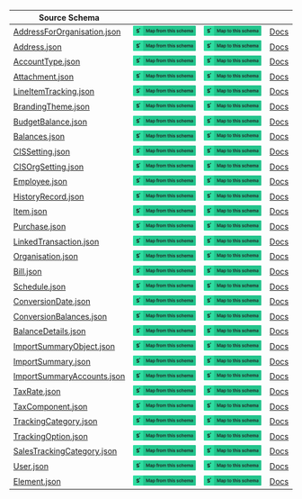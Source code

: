| Source Schema                                                                                                                                 |                                                                                                                                                                                                                                                                                                                                        |                                                                                                                                                                                                                                                                                                                                  |                                                                          |
| --------------------------------------------------------------------------------------------------------------------------------------------- | -------------------------------------------------------------------------------------------------------------------------------------------------------------------------------------------------------------------------------------------------------------------------------------------------------------------------------------- | -------------------------------------------------------------------------------------------------------------------------------------------------------------------------------------------------------------------------------------------------------------------------------------------------------------------------------- | ------------------------------------------------------------------------ |
| [AddressForOrganisation.json](https://raw.githubusercontent.com/Stedi/registry/main/schemas/xeroaccounting/3.0.0/AddressForOrganisation.json) | [![Map from this schema](/images/MapFromThisSchema.svg)](https://terminal.stedi.com/mappings/import?name=Mapping%20from%20Xeroaccounting's%20AddressForOrganisation%20schema&referrer=registry-repo&source_json_schema=https://raw.githubusercontent.com/Stedi/registry/main/schemas/xeroaccounting/3.0.0/AddressForOrganisation.json) | [![Map to this schema](/images/MapToThisSchema.svg)](https://terminal.stedi.com/mappings/import?name=Mapping%20to%20Xeroaccounting's%20AddressForOrganisation%20schema&referrer=registry-repo&target_json_schema=https://raw.githubusercontent.com/Stedi/registry/main/schemas/xeroaccounting/3.0.0/AddressForOrganisation.json) | [Docs](https://developer.xero.com/documentation/api/accounting/overview) |
| [Address.json](https://raw.githubusercontent.com/Stedi/registry/main/schemas/xeroaccounting/3.0.0/Address.json)                               | [![Map from this schema](/images/MapFromThisSchema.svg)](https://terminal.stedi.com/mappings/import?name=Mapping%20from%20Xeroaccounting's%20Address%20schema&referrer=registry-repo&source_json_schema=https://raw.githubusercontent.com/Stedi/registry/main/schemas/xeroaccounting/3.0.0/Address.json)                               | [![Map to this schema](/images/MapToThisSchema.svg)](https://terminal.stedi.com/mappings/import?name=Mapping%20to%20Xeroaccounting's%20Address%20schema&referrer=registry-repo&target_json_schema=https://raw.githubusercontent.com/Stedi/registry/main/schemas/xeroaccounting/3.0.0/Address.json)                               | [Docs](https://developer.xero.com/documentation/api/accounting/overview) |
| [AccountType.json](https://raw.githubusercontent.com/Stedi/registry/main/schemas/xeroaccounting/3.0.0/AccountType.json)                       | [![Map from this schema](/images/MapFromThisSchema.svg)](https://terminal.stedi.com/mappings/import?name=Mapping%20from%20Xeroaccounting's%20AccountType%20schema&referrer=registry-repo&source_json_schema=https://raw.githubusercontent.com/Stedi/registry/main/schemas/xeroaccounting/3.0.0/AccountType.json)                       | [![Map to this schema](/images/MapToThisSchema.svg)](https://terminal.stedi.com/mappings/import?name=Mapping%20to%20Xeroaccounting's%20AccountType%20schema&referrer=registry-repo&target_json_schema=https://raw.githubusercontent.com/Stedi/registry/main/schemas/xeroaccounting/3.0.0/AccountType.json)                       | [Docs](https://developer.xero.com/documentation/api/accounting/overview) |
| [Attachment.json](https://raw.githubusercontent.com/Stedi/registry/main/schemas/xeroaccounting/3.0.0/Attachment.json)                         | [![Map from this schema](/images/MapFromThisSchema.svg)](https://terminal.stedi.com/mappings/import?name=Mapping%20from%20Xeroaccounting's%20Attachment%20schema&referrer=registry-repo&source_json_schema=https://raw.githubusercontent.com/Stedi/registry/main/schemas/xeroaccounting/3.0.0/Attachment.json)                         | [![Map to this schema](/images/MapToThisSchema.svg)](https://terminal.stedi.com/mappings/import?name=Mapping%20to%20Xeroaccounting's%20Attachment%20schema&referrer=registry-repo&target_json_schema=https://raw.githubusercontent.com/Stedi/registry/main/schemas/xeroaccounting/3.0.0/Attachment.json)                         | [Docs](https://developer.xero.com/documentation/api/accounting/overview) |
| [LineItemTracking.json](https://raw.githubusercontent.com/Stedi/registry/main/schemas/xeroaccounting/3.0.0/LineItemTracking.json)             | [![Map from this schema](/images/MapFromThisSchema.svg)](https://terminal.stedi.com/mappings/import?name=Mapping%20from%20Xeroaccounting's%20LineItemTracking%20schema&referrer=registry-repo&source_json_schema=https://raw.githubusercontent.com/Stedi/registry/main/schemas/xeroaccounting/3.0.0/LineItemTracking.json)             | [![Map to this schema](/images/MapToThisSchema.svg)](https://terminal.stedi.com/mappings/import?name=Mapping%20to%20Xeroaccounting's%20LineItemTracking%20schema&referrer=registry-repo&target_json_schema=https://raw.githubusercontent.com/Stedi/registry/main/schemas/xeroaccounting/3.0.0/LineItemTracking.json)             | [Docs](https://developer.xero.com/documentation/api/accounting/overview) |
| [BrandingTheme.json](https://raw.githubusercontent.com/Stedi/registry/main/schemas/xeroaccounting/3.0.0/BrandingTheme.json)                   | [![Map from this schema](/images/MapFromThisSchema.svg)](https://terminal.stedi.com/mappings/import?name=Mapping%20from%20Xeroaccounting's%20BrandingTheme%20schema&referrer=registry-repo&source_json_schema=https://raw.githubusercontent.com/Stedi/registry/main/schemas/xeroaccounting/3.0.0/BrandingTheme.json)                   | [![Map to this schema](/images/MapToThisSchema.svg)](https://terminal.stedi.com/mappings/import?name=Mapping%20to%20Xeroaccounting's%20BrandingTheme%20schema&referrer=registry-repo&target_json_schema=https://raw.githubusercontent.com/Stedi/registry/main/schemas/xeroaccounting/3.0.0/BrandingTheme.json)                   | [Docs](https://developer.xero.com/documentation/api/accounting/overview) |
| [BudgetBalance.json](https://raw.githubusercontent.com/Stedi/registry/main/schemas/xeroaccounting/3.0.0/BudgetBalance.json)                   | [![Map from this schema](/images/MapFromThisSchema.svg)](https://terminal.stedi.com/mappings/import?name=Mapping%20from%20Xeroaccounting's%20BudgetBalance%20schema&referrer=registry-repo&source_json_schema=https://raw.githubusercontent.com/Stedi/registry/main/schemas/xeroaccounting/3.0.0/BudgetBalance.json)                   | [![Map to this schema](/images/MapToThisSchema.svg)](https://terminal.stedi.com/mappings/import?name=Mapping%20to%20Xeroaccounting's%20BudgetBalance%20schema&referrer=registry-repo&target_json_schema=https://raw.githubusercontent.com/Stedi/registry/main/schemas/xeroaccounting/3.0.0/BudgetBalance.json)                   | [Docs](https://developer.xero.com/documentation/api/accounting/overview) |
| [Balances.json](https://raw.githubusercontent.com/Stedi/registry/main/schemas/xeroaccounting/3.0.0/Balances.json)                             | [![Map from this schema](/images/MapFromThisSchema.svg)](https://terminal.stedi.com/mappings/import?name=Mapping%20from%20Xeroaccounting's%20Balances%20schema&referrer=registry-repo&source_json_schema=https://raw.githubusercontent.com/Stedi/registry/main/schemas/xeroaccounting/3.0.0/Balances.json)                             | [![Map to this schema](/images/MapToThisSchema.svg)](https://terminal.stedi.com/mappings/import?name=Mapping%20to%20Xeroaccounting's%20Balances%20schema&referrer=registry-repo&target_json_schema=https://raw.githubusercontent.com/Stedi/registry/main/schemas/xeroaccounting/3.0.0/Balances.json)                             | [Docs](https://developer.xero.com/documentation/api/accounting/overview) |
| [CISSetting.json](https://raw.githubusercontent.com/Stedi/registry/main/schemas/xeroaccounting/3.0.0/CISSetting.json)                         | [![Map from this schema](/images/MapFromThisSchema.svg)](https://terminal.stedi.com/mappings/import?name=Mapping%20from%20Xeroaccounting's%20CISSetting%20schema&referrer=registry-repo&source_json_schema=https://raw.githubusercontent.com/Stedi/registry/main/schemas/xeroaccounting/3.0.0/CISSetting.json)                         | [![Map to this schema](/images/MapToThisSchema.svg)](https://terminal.stedi.com/mappings/import?name=Mapping%20to%20Xeroaccounting's%20CISSetting%20schema&referrer=registry-repo&target_json_schema=https://raw.githubusercontent.com/Stedi/registry/main/schemas/xeroaccounting/3.0.0/CISSetting.json)                         | [Docs](https://developer.xero.com/documentation/api/accounting/overview) |
| [CISOrgSetting.json](https://raw.githubusercontent.com/Stedi/registry/main/schemas/xeroaccounting/3.0.0/CISOrgSetting.json)                   | [![Map from this schema](/images/MapFromThisSchema.svg)](https://terminal.stedi.com/mappings/import?name=Mapping%20from%20Xeroaccounting's%20CISOrgSetting%20schema&referrer=registry-repo&source_json_schema=https://raw.githubusercontent.com/Stedi/registry/main/schemas/xeroaccounting/3.0.0/CISOrgSetting.json)                   | [![Map to this schema](/images/MapToThisSchema.svg)](https://terminal.stedi.com/mappings/import?name=Mapping%20to%20Xeroaccounting's%20CISOrgSetting%20schema&referrer=registry-repo&target_json_schema=https://raw.githubusercontent.com/Stedi/registry/main/schemas/xeroaccounting/3.0.0/CISOrgSetting.json)                   | [Docs](https://developer.xero.com/documentation/api/accounting/overview) |
| [Employee.json](https://raw.githubusercontent.com/Stedi/registry/main/schemas/xeroaccounting/3.0.0/Employee.json)                             | [![Map from this schema](/images/MapFromThisSchema.svg)](https://terminal.stedi.com/mappings/import?name=Mapping%20from%20Xeroaccounting's%20Employee%20schema&referrer=registry-repo&source_json_schema=https://raw.githubusercontent.com/Stedi/registry/main/schemas/xeroaccounting/3.0.0/Employee.json)                             | [![Map to this schema](/images/MapToThisSchema.svg)](https://terminal.stedi.com/mappings/import?name=Mapping%20to%20Xeroaccounting's%20Employee%20schema&referrer=registry-repo&target_json_schema=https://raw.githubusercontent.com/Stedi/registry/main/schemas/xeroaccounting/3.0.0/Employee.json)                             | [Docs](https://developer.xero.com/documentation/api/accounting/overview) |
| [HistoryRecord.json](https://raw.githubusercontent.com/Stedi/registry/main/schemas/xeroaccounting/3.0.0/HistoryRecord.json)                   | [![Map from this schema](/images/MapFromThisSchema.svg)](https://terminal.stedi.com/mappings/import?name=Mapping%20from%20Xeroaccounting's%20HistoryRecord%20schema&referrer=registry-repo&source_json_schema=https://raw.githubusercontent.com/Stedi/registry/main/schemas/xeroaccounting/3.0.0/HistoryRecord.json)                   | [![Map to this schema](/images/MapToThisSchema.svg)](https://terminal.stedi.com/mappings/import?name=Mapping%20to%20Xeroaccounting's%20HistoryRecord%20schema&referrer=registry-repo&target_json_schema=https://raw.githubusercontent.com/Stedi/registry/main/schemas/xeroaccounting/3.0.0/HistoryRecord.json)                   | [Docs](https://developer.xero.com/documentation/api/accounting/overview) |
| [Item.json](https://raw.githubusercontent.com/Stedi/registry/main/schemas/xeroaccounting/3.0.0/Item.json)                                     | [![Map from this schema](/images/MapFromThisSchema.svg)](https://terminal.stedi.com/mappings/import?name=Mapping%20from%20Xeroaccounting's%20Item%20schema&referrer=registry-repo&source_json_schema=https://raw.githubusercontent.com/Stedi/registry/main/schemas/xeroaccounting/3.0.0/Item.json)                                     | [![Map to this schema](/images/MapToThisSchema.svg)](https://terminal.stedi.com/mappings/import?name=Mapping%20to%20Xeroaccounting's%20Item%20schema&referrer=registry-repo&target_json_schema=https://raw.githubusercontent.com/Stedi/registry/main/schemas/xeroaccounting/3.0.0/Item.json)                                     | [Docs](https://developer.xero.com/documentation/api/accounting/overview) |
| [Purchase.json](https://raw.githubusercontent.com/Stedi/registry/main/schemas/xeroaccounting/3.0.0/Purchase.json)                             | [![Map from this schema](/images/MapFromThisSchema.svg)](https://terminal.stedi.com/mappings/import?name=Mapping%20from%20Xeroaccounting's%20Purchase%20schema&referrer=registry-repo&source_json_schema=https://raw.githubusercontent.com/Stedi/registry/main/schemas/xeroaccounting/3.0.0/Purchase.json)                             | [![Map to this schema](/images/MapToThisSchema.svg)](https://terminal.stedi.com/mappings/import?name=Mapping%20to%20Xeroaccounting's%20Purchase%20schema&referrer=registry-repo&target_json_schema=https://raw.githubusercontent.com/Stedi/registry/main/schemas/xeroaccounting/3.0.0/Purchase.json)                             | [Docs](https://developer.xero.com/documentation/api/accounting/overview) |
| [LinkedTransaction.json](https://raw.githubusercontent.com/Stedi/registry/main/schemas/xeroaccounting/3.0.0/LinkedTransaction.json)           | [![Map from this schema](/images/MapFromThisSchema.svg)](https://terminal.stedi.com/mappings/import?name=Mapping%20from%20Xeroaccounting's%20LinkedTransaction%20schema&referrer=registry-repo&source_json_schema=https://raw.githubusercontent.com/Stedi/registry/main/schemas/xeroaccounting/3.0.0/LinkedTransaction.json)           | [![Map to this schema](/images/MapToThisSchema.svg)](https://terminal.stedi.com/mappings/import?name=Mapping%20to%20Xeroaccounting's%20LinkedTransaction%20schema&referrer=registry-repo&target_json_schema=https://raw.githubusercontent.com/Stedi/registry/main/schemas/xeroaccounting/3.0.0/LinkedTransaction.json)           | [Docs](https://developer.xero.com/documentation/api/accounting/overview) |
| [Organisation.json](https://raw.githubusercontent.com/Stedi/registry/main/schemas/xeroaccounting/3.0.0/Organisation.json)                     | [![Map from this schema](/images/MapFromThisSchema.svg)](https://terminal.stedi.com/mappings/import?name=Mapping%20from%20Xeroaccounting's%20Organisation%20schema&referrer=registry-repo&source_json_schema=https://raw.githubusercontent.com/Stedi/registry/main/schemas/xeroaccounting/3.0.0/Organisation.json)                     | [![Map to this schema](/images/MapToThisSchema.svg)](https://terminal.stedi.com/mappings/import?name=Mapping%20to%20Xeroaccounting's%20Organisation%20schema&referrer=registry-repo&target_json_schema=https://raw.githubusercontent.com/Stedi/registry/main/schemas/xeroaccounting/3.0.0/Organisation.json)                     | [Docs](https://developer.xero.com/documentation/api/accounting/overview) |
| [Bill.json](https://raw.githubusercontent.com/Stedi/registry/main/schemas/xeroaccounting/3.0.0/Bill.json)                                     | [![Map from this schema](/images/MapFromThisSchema.svg)](https://terminal.stedi.com/mappings/import?name=Mapping%20from%20Xeroaccounting's%20Bill%20schema&referrer=registry-repo&source_json_schema=https://raw.githubusercontent.com/Stedi/registry/main/schemas/xeroaccounting/3.0.0/Bill.json)                                     | [![Map to this schema](/images/MapToThisSchema.svg)](https://terminal.stedi.com/mappings/import?name=Mapping%20to%20Xeroaccounting's%20Bill%20schema&referrer=registry-repo&target_json_schema=https://raw.githubusercontent.com/Stedi/registry/main/schemas/xeroaccounting/3.0.0/Bill.json)                                     | [Docs](https://developer.xero.com/documentation/api/accounting/overview) |
| [Schedule.json](https://raw.githubusercontent.com/Stedi/registry/main/schemas/xeroaccounting/3.0.0/Schedule.json)                             | [![Map from this schema](/images/MapFromThisSchema.svg)](https://terminal.stedi.com/mappings/import?name=Mapping%20from%20Xeroaccounting's%20Schedule%20schema&referrer=registry-repo&source_json_schema=https://raw.githubusercontent.com/Stedi/registry/main/schemas/xeroaccounting/3.0.0/Schedule.json)                             | [![Map to this schema](/images/MapToThisSchema.svg)](https://terminal.stedi.com/mappings/import?name=Mapping%20to%20Xeroaccounting's%20Schedule%20schema&referrer=registry-repo&target_json_schema=https://raw.githubusercontent.com/Stedi/registry/main/schemas/xeroaccounting/3.0.0/Schedule.json)                             | [Docs](https://developer.xero.com/documentation/api/accounting/overview) |
| [ConversionDate.json](https://raw.githubusercontent.com/Stedi/registry/main/schemas/xeroaccounting/3.0.0/ConversionDate.json)                 | [![Map from this schema](/images/MapFromThisSchema.svg)](https://terminal.stedi.com/mappings/import?name=Mapping%20from%20Xeroaccounting's%20ConversionDate%20schema&referrer=registry-repo&source_json_schema=https://raw.githubusercontent.com/Stedi/registry/main/schemas/xeroaccounting/3.0.0/ConversionDate.json)                 | [![Map to this schema](/images/MapToThisSchema.svg)](https://terminal.stedi.com/mappings/import?name=Mapping%20to%20Xeroaccounting's%20ConversionDate%20schema&referrer=registry-repo&target_json_schema=https://raw.githubusercontent.com/Stedi/registry/main/schemas/xeroaccounting/3.0.0/ConversionDate.json)                 | [Docs](https://developer.xero.com/documentation/api/accounting/overview) |
| [ConversionBalances.json](https://raw.githubusercontent.com/Stedi/registry/main/schemas/xeroaccounting/3.0.0/ConversionBalances.json)         | [![Map from this schema](/images/MapFromThisSchema.svg)](https://terminal.stedi.com/mappings/import?name=Mapping%20from%20Xeroaccounting's%20ConversionBalances%20schema&referrer=registry-repo&source_json_schema=https://raw.githubusercontent.com/Stedi/registry/main/schemas/xeroaccounting/3.0.0/ConversionBalances.json)         | [![Map to this schema](/images/MapToThisSchema.svg)](https://terminal.stedi.com/mappings/import?name=Mapping%20to%20Xeroaccounting's%20ConversionBalances%20schema&referrer=registry-repo&target_json_schema=https://raw.githubusercontent.com/Stedi/registry/main/schemas/xeroaccounting/3.0.0/ConversionBalances.json)         | [Docs](https://developer.xero.com/documentation/api/accounting/overview) |
| [BalanceDetails.json](https://raw.githubusercontent.com/Stedi/registry/main/schemas/xeroaccounting/3.0.0/BalanceDetails.json)                 | [![Map from this schema](/images/MapFromThisSchema.svg)](https://terminal.stedi.com/mappings/import?name=Mapping%20from%20Xeroaccounting's%20BalanceDetails%20schema&referrer=registry-repo&source_json_schema=https://raw.githubusercontent.com/Stedi/registry/main/schemas/xeroaccounting/3.0.0/BalanceDetails.json)                 | [![Map to this schema](/images/MapToThisSchema.svg)](https://terminal.stedi.com/mappings/import?name=Mapping%20to%20Xeroaccounting's%20BalanceDetails%20schema&referrer=registry-repo&target_json_schema=https://raw.githubusercontent.com/Stedi/registry/main/schemas/xeroaccounting/3.0.0/BalanceDetails.json)                 | [Docs](https://developer.xero.com/documentation/api/accounting/overview) |
| [ImportSummaryObject.json](https://raw.githubusercontent.com/Stedi/registry/main/schemas/xeroaccounting/3.0.0/ImportSummaryObject.json)       | [![Map from this schema](/images/MapFromThisSchema.svg)](https://terminal.stedi.com/mappings/import?name=Mapping%20from%20Xeroaccounting's%20ImportSummaryObject%20schema&referrer=registry-repo&source_json_schema=https://raw.githubusercontent.com/Stedi/registry/main/schemas/xeroaccounting/3.0.0/ImportSummaryObject.json)       | [![Map to this schema](/images/MapToThisSchema.svg)](https://terminal.stedi.com/mappings/import?name=Mapping%20to%20Xeroaccounting's%20ImportSummaryObject%20schema&referrer=registry-repo&target_json_schema=https://raw.githubusercontent.com/Stedi/registry/main/schemas/xeroaccounting/3.0.0/ImportSummaryObject.json)       | [Docs](https://developer.xero.com/documentation/api/accounting/overview) |
| [ImportSummary.json](https://raw.githubusercontent.com/Stedi/registry/main/schemas/xeroaccounting/3.0.0/ImportSummary.json)                   | [![Map from this schema](/images/MapFromThisSchema.svg)](https://terminal.stedi.com/mappings/import?name=Mapping%20from%20Xeroaccounting's%20ImportSummary%20schema&referrer=registry-repo&source_json_schema=https://raw.githubusercontent.com/Stedi/registry/main/schemas/xeroaccounting/3.0.0/ImportSummary.json)                   | [![Map to this schema](/images/MapToThisSchema.svg)](https://terminal.stedi.com/mappings/import?name=Mapping%20to%20Xeroaccounting's%20ImportSummary%20schema&referrer=registry-repo&target_json_schema=https://raw.githubusercontent.com/Stedi/registry/main/schemas/xeroaccounting/3.0.0/ImportSummary.json)                   | [Docs](https://developer.xero.com/documentation/api/accounting/overview) |
| [ImportSummaryAccounts.json](https://raw.githubusercontent.com/Stedi/registry/main/schemas/xeroaccounting/3.0.0/ImportSummaryAccounts.json)   | [![Map from this schema](/images/MapFromThisSchema.svg)](https://terminal.stedi.com/mappings/import?name=Mapping%20from%20Xeroaccounting's%20ImportSummaryAccounts%20schema&referrer=registry-repo&source_json_schema=https://raw.githubusercontent.com/Stedi/registry/main/schemas/xeroaccounting/3.0.0/ImportSummaryAccounts.json)   | [![Map to this schema](/images/MapToThisSchema.svg)](https://terminal.stedi.com/mappings/import?name=Mapping%20to%20Xeroaccounting's%20ImportSummaryAccounts%20schema&referrer=registry-repo&target_json_schema=https://raw.githubusercontent.com/Stedi/registry/main/schemas/xeroaccounting/3.0.0/ImportSummaryAccounts.json)   | [Docs](https://developer.xero.com/documentation/api/accounting/overview) |
| [TaxRate.json](https://raw.githubusercontent.com/Stedi/registry/main/schemas/xeroaccounting/3.0.0/TaxRate.json)                               | [![Map from this schema](/images/MapFromThisSchema.svg)](https://terminal.stedi.com/mappings/import?name=Mapping%20from%20Xeroaccounting's%20TaxRate%20schema&referrer=registry-repo&source_json_schema=https://raw.githubusercontent.com/Stedi/registry/main/schemas/xeroaccounting/3.0.0/TaxRate.json)                               | [![Map to this schema](/images/MapToThisSchema.svg)](https://terminal.stedi.com/mappings/import?name=Mapping%20to%20Xeroaccounting's%20TaxRate%20schema&referrer=registry-repo&target_json_schema=https://raw.githubusercontent.com/Stedi/registry/main/schemas/xeroaccounting/3.0.0/TaxRate.json)                               | [Docs](https://developer.xero.com/documentation/api/accounting/overview) |
| [TaxComponent.json](https://raw.githubusercontent.com/Stedi/registry/main/schemas/xeroaccounting/3.0.0/TaxComponent.json)                     | [![Map from this schema](/images/MapFromThisSchema.svg)](https://terminal.stedi.com/mappings/import?name=Mapping%20from%20Xeroaccounting's%20TaxComponent%20schema&referrer=registry-repo&source_json_schema=https://raw.githubusercontent.com/Stedi/registry/main/schemas/xeroaccounting/3.0.0/TaxComponent.json)                     | [![Map to this schema](/images/MapToThisSchema.svg)](https://terminal.stedi.com/mappings/import?name=Mapping%20to%20Xeroaccounting's%20TaxComponent%20schema&referrer=registry-repo&target_json_schema=https://raw.githubusercontent.com/Stedi/registry/main/schemas/xeroaccounting/3.0.0/TaxComponent.json)                     | [Docs](https://developer.xero.com/documentation/api/accounting/overview) |
| [TrackingCategory.json](https://raw.githubusercontent.com/Stedi/registry/main/schemas/xeroaccounting/3.0.0/TrackingCategory.json)             | [![Map from this schema](/images/MapFromThisSchema.svg)](https://terminal.stedi.com/mappings/import?name=Mapping%20from%20Xeroaccounting's%20TrackingCategory%20schema&referrer=registry-repo&source_json_schema=https://raw.githubusercontent.com/Stedi/registry/main/schemas/xeroaccounting/3.0.0/TrackingCategory.json)             | [![Map to this schema](/images/MapToThisSchema.svg)](https://terminal.stedi.com/mappings/import?name=Mapping%20to%20Xeroaccounting's%20TrackingCategory%20schema&referrer=registry-repo&target_json_schema=https://raw.githubusercontent.com/Stedi/registry/main/schemas/xeroaccounting/3.0.0/TrackingCategory.json)             | [Docs](https://developer.xero.com/documentation/api/accounting/overview) |
| [TrackingOption.json](https://raw.githubusercontent.com/Stedi/registry/main/schemas/xeroaccounting/3.0.0/TrackingOption.json)                 | [![Map from this schema](/images/MapFromThisSchema.svg)](https://terminal.stedi.com/mappings/import?name=Mapping%20from%20Xeroaccounting's%20TrackingOption%20schema&referrer=registry-repo&source_json_schema=https://raw.githubusercontent.com/Stedi/registry/main/schemas/xeroaccounting/3.0.0/TrackingOption.json)                 | [![Map to this schema](/images/MapToThisSchema.svg)](https://terminal.stedi.com/mappings/import?name=Mapping%20to%20Xeroaccounting's%20TrackingOption%20schema&referrer=registry-repo&target_json_schema=https://raw.githubusercontent.com/Stedi/registry/main/schemas/xeroaccounting/3.0.0/TrackingOption.json)                 | [Docs](https://developer.xero.com/documentation/api/accounting/overview) |
| [SalesTrackingCategory.json](https://raw.githubusercontent.com/Stedi/registry/main/schemas/xeroaccounting/3.0.0/SalesTrackingCategory.json)   | [![Map from this schema](/images/MapFromThisSchema.svg)](https://terminal.stedi.com/mappings/import?name=Mapping%20from%20Xeroaccounting's%20SalesTrackingCategory%20schema&referrer=registry-repo&source_json_schema=https://raw.githubusercontent.com/Stedi/registry/main/schemas/xeroaccounting/3.0.0/SalesTrackingCategory.json)   | [![Map to this schema](/images/MapToThisSchema.svg)](https://terminal.stedi.com/mappings/import?name=Mapping%20to%20Xeroaccounting's%20SalesTrackingCategory%20schema&referrer=registry-repo&target_json_schema=https://raw.githubusercontent.com/Stedi/registry/main/schemas/xeroaccounting/3.0.0/SalesTrackingCategory.json)   | [Docs](https://developer.xero.com/documentation/api/accounting/overview) |
| [User.json](https://raw.githubusercontent.com/Stedi/registry/main/schemas/xeroaccounting/3.0.0/User.json)                                     | [![Map from this schema](/images/MapFromThisSchema.svg)](https://terminal.stedi.com/mappings/import?name=Mapping%20from%20Xeroaccounting's%20User%20schema&referrer=registry-repo&source_json_schema=https://raw.githubusercontent.com/Stedi/registry/main/schemas/xeroaccounting/3.0.0/User.json)                                     | [![Map to this schema](/images/MapToThisSchema.svg)](https://terminal.stedi.com/mappings/import?name=Mapping%20to%20Xeroaccounting's%20User%20schema&referrer=registry-repo&target_json_schema=https://raw.githubusercontent.com/Stedi/registry/main/schemas/xeroaccounting/3.0.0/User.json)                                     | [Docs](https://developer.xero.com/documentation/api/accounting/overview) |
| [Element.json](https://raw.githubusercontent.com/Stedi/registry/main/schemas/xeroaccounting/3.0.0/Element.json)                               | [![Map from this schema](/images/MapFromThisSchema.svg)](https://terminal.stedi.com/mappings/import?name=Mapping%20from%20Xeroaccounting's%20Element%20schema&referrer=registry-repo&source_json_schema=https://raw.githubusercontent.com/Stedi/registry/main/schemas/xeroaccounting/3.0.0/Element.json)                               | [![Map to this schema](/images/MapToThisSchema.svg)](https://terminal.stedi.com/mappings/import?name=Mapping%20to%20Xeroaccounting's%20Element%20schema&referrer=registry-repo&target_json_schema=https://raw.githubusercontent.com/Stedi/registry/main/schemas/xeroaccounting/3.0.0/Element.json)                               | [Docs](https://developer.xero.com/documentation/api/accounting/overview) |
